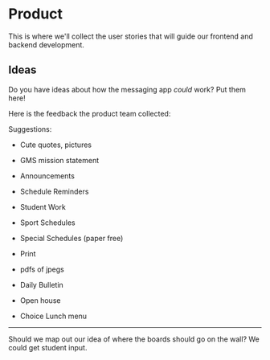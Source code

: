 Product
=======

This is where we'll collect the user stories that will guide our frontend and backend
development.

Ideas
-----

Do you have ideas about how the messaging app *could* work? Put them here!

Here is the feedback the product team collected:

Suggestions:
- Cute quotes, pictures
- GMS mission statement

- Announcements
- Schedule Reminders
- Student Work
- Sport Schedules
- Special Schedules (paper free)

- Print
- pdfs of jpegs

- Daily Bulletin
- Open house
- Choice Lunch menu

 ----------
 
Should we map out our idea of where the boards should go on the wall? We could get student
input.




